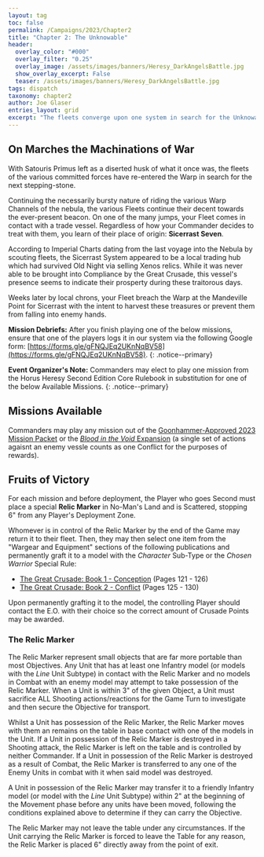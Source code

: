 ```yaml
---
layout: tag
toc: false
permalink: /Campaigns/2023/Chapter2
title: "Chapter 2: The Unknowable"
header:
  overlay_color: "#000"
  overlay_filter: "0.25"
  overlay_image: /assets/images/banners/Heresy_DarkAngelsBattle.jpg
  show_overlay_excerpt: False
  teaser: /assets/images/banners/Heresy_DarkAngelsBattle.jpg
tags: dispatch
taxonomy: chapter2
author: Joe Glaser
entries_layout: grid
excerpt: "The fleets converge upon one system in search for the Unknowable: Satouris Primus"
---
```


## On Marches the Machinations of War
With Satouris Primus left as a diserted husk of what it once was, the fleets of the various committed forces have re-entered the Warp in search for the next stepping-stone.

Continuing the necessarily bursty nature of riding the various Warp Channels of the nebula, the various Fleets continue their decent towards the ever-present beacon. On one of the many jumps, your Fleet comes in contact with a trade vessel. Regardless of how your Commander decides to treat with them, you learn of their place of origin: **Sicerrast Seven**.

According to Imperial Charts dating from the last voyage into the Nebula by scouting fleets, the Sicerrast System appeared to be a local trading hub which had survived Old Night via selling Xenos relics. While it was never able to be brought into Compliance by the Great Crusade, this vessel's presence seems to indicate their prosperty during these traitorous days. 

Weeks later by local chrons, your Fleet breach the Warp at the Mandeville Point for Sicerrast with the intent to harvest these treasures or prevent them from falling into enemy hands.

**Mission Debriefs:** After you finish playing one of the below missions, ensure that one of the players logs it in our system via the following Google form: [https://forms.gle/gFNQJEq2UKnNqBV58](https://forms.gle/gFNQJEq2UKnNqBV58).
{: .notice--primary}

**Event Organizer's Note:** Commanders may elect to play one mission from the Horus Heresy Second Edition Core Rulebook in substitution for one of the below Available Missions.
{: .notice--primary}

## Missions Available
Commanders may play any mission out of the [Goonhammer-Approved 2023 Mission Packet](https://d1w82usnq70pt2.cloudfront.net/wp-content/uploads/2023/03/Goonhammer-Approved-Horus-Heresy-Mission-Pack-2023-Digital-1.1.pdf) or the [*Blood in the Void* Expansion](/Bitter-Conquest/Blood-in-the-Void) (a single set of actions agaisnt an enemy vessle counts as one Conflict for the purposes of rewards).

## Fruits of Victory
For each mission and before deployment, the Player who goes Second must place a special **Relic Marker** in No-Man's Land and is Scattered, stopping 6" from any Player's Deployment Zone. 

Whomever is in control of the Relic Marker by the end of the Game may return it to their fleet. Then, they may then select one item from the "Wargear and Equipment" sections of the following publications and permanently graft it to a model with the *Character* Sub-Type or the *Chosen Warrior* Special Rule:
- [The Great Crusade: Book 1 - Conception](https://www.dropbox.com/s/skxwhuz8d3psuvv/TheGreatCrusadeBook1.pdf?dl=0) (Pages 121 - 126)
- [The Great Crusade: Book 2 - Conflict](https://www.dropbox.com/s/8jzbqgjv70wrdld/TheGreatCrusadeBook2.pdf?dl=0) (Pages 125 - 130)

Upon permanently grafting it to the model, the controlling Player should contact the E.O. with their choice so the correct amount of Crusade Points may be awarded.

### The Relic Marker
The Relic Marker represent small objects that are far more portable than most Objectives. Any Unit that has at least one Infantry model (or models with the *Line* Unit Subtype) in contact with the Relic Marker and no models in Combat with an enemy model may attempt to take possession of the Relic Marker. When a Unit is within 3" of the given Object, a Unit must sacrifice ALL Shooting actions/reactions for the Game Turn to investigate and then secure the Objective for transport.

Whilst a Unit has possession of the Relic Marker, the Relic Marker moves with them an remains on the table in base contact with one of the models in the Unit. If a Unit in possession of the Relic Marker is destroyed in a Shooting attack, the Relic Marker is left on the table and is controlled by neither Commander. If a Unit in possession of the Relic Marker is destroyed as a result of Combat, the Relic Marker is transferred to any one of the Enemy Units in combat with it when said model was destroyed. 

A Unit in possession of the Relic Marker may transfer it to a friendly Infantry model (or model with the *Line* Unit Subtype) within 2" at the beginning of the Movement phase before any units have been moved, following the conditions explained above to determine if they can carry the Objective. 

The Relic Marker may not leave the table under any circumstances. If the Unit carrying the Relic Marker is forced to leave the Table for any reason, the Relic Marker is placed 6" directly away from the point of exit.
